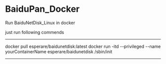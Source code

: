 # BaiduPan_Docker
Run BaiduNetDisk_Linux in docker

just run following commends

---
docker pull esperare/baidunetdisk:latest
docker run -itd --privileged --name yourContainerName esperare/baidunetdisk /sbin/init

---
